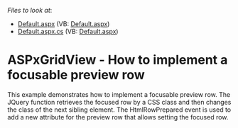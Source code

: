 <!-- default file list -->
*Files to look at*:

* [Default.aspx](./CS/WebSite/Default.aspx) (VB: [Default.aspx](./VB/WebSite/Default.aspx))
* [Default.aspx.cs](./CS/WebSite/Default.aspx.cs) (VB: [Default.aspx](./VB/WebSite/Default.aspx))
<!-- default file list end -->
# ASPxGridView - How to implement a focusable preview row


<p>This example demonstrates how to implement a focusable preview row. The JQuery function retrieves the focused row by a CSS class and then changes the class of the next sibling element. The HtmlRowPrepared event is used to add a new attribute for the preview row that allows setting the focused row.</p>

<br/>


